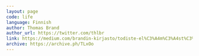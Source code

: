 ```yaml
---
layout: page
code: life
language: Finnish
author: Thomas Brand
author_url: https://twitter.com/thlbr
link: https://medium.com/brandin-kirjasto/todiste-el%C3%A4m%C3%A4st%C3%A4-181cd32b20ad
archive: https://archive.ph/TLxOo
---
```

